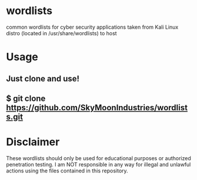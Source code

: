 # wordlists
common wordlists for cyber security applications
taken from Kali Linux distro (located in /usr/share/wordlists) to host

# Usage
Just clone and use!
---
$ git clone https://github.com/SkyMoonIndustries/wordlists.git
---

# Disclaimer
These wordlists should only be used for educational purposes or authorized penetration testing.
I am NOT responsible in any way for illegal and unlawful actions using the files contained in this repository.
